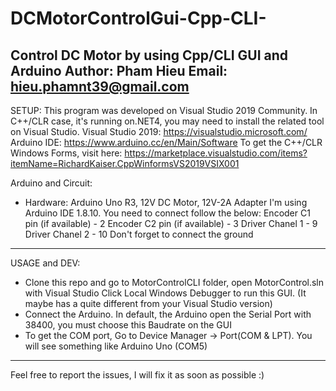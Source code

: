 # DCMotorControlGui-Cpp-CLI-
Control DC Motor by using Cpp/CLI GUI and Arduino
Author: Pham Hieu
Email: hieu.phamnt39@gmail.com
----------------------------------------------------------
SETUP:
This program was developed on Visual Studio 2019 Community.
In C++/CLR case, it's running on.NET4, you may need to install the related tool on Visual Studio.
Visual Studio 2019: https://visualstudio.microsoft.com/
Arduino IDE: https://www.arduino.cc/en/Main/Software
To get the C++/CLR Windows Forms, visit here: https://marketplace.visualstudio.com/items?itemName=RichardKaiser.CppWinformsVS2019VSIX001

Arduino and Circuit:
- Hardware: Arduino Uno R3, 12V DC Motor, 12V-2A Adapter
I'm using Arduino IDE 1.8.10.
You need to connect follow the below:
Encoder C1 pin (if available) - 2
Encoder C2 pin (if available) - 3
Driver Chanel 1 - 9
Driver Chanel 2 - 10
Don't forget to connect the ground
----------------------------------------------------------
USAGE and DEV:
- Clone this repo and go to MotorControlCLI folder, open MotorControl.sln with Visual Studio
Click Local Windows Debugger to run this GUI. (It maybe has a quite different from your Visual Studio version)
- Connect the Arduino. In default, the Arduino open the Serial Port with 38400, you must choose this Baudrate on the GUI
- To get the COM port, Go to Device Manager -> Port(COM & LPT). You will see something like Arduino Uno (COM5)
----------------------------------------------------------
Feel free to report the issues, I will fix it as soon as possible :) 
